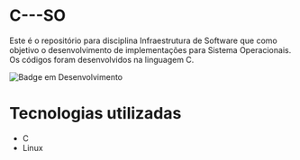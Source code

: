 # C---SO
Este é o repositório para disciplina Infraestrutura de Software que como objetivo o desenvolvimento de implementações para Sistema Operacionais. Os códigos foram desenvolvidos na linguagem C.

![Badge em Desenvolvimento](http://img.shields.io/static/v1?label=STATUS&message=EM%20DESENVOLVIMENTO&color=GREEN&style=for-the-badge)

# Tecnologias utilizadas
* C
* Linux
